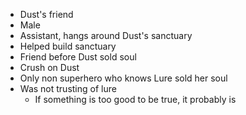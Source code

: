 * Dust's friend
* Male
* Assistant, hangs around Dust's sanctuary
* Helped build sanctuary
* Friend before Dust sold soul
* Crush on Dust
* Only non superhero who knows Lure sold her soul
* Was not trusting of lure
  * If something is too good to be true, it probably is
